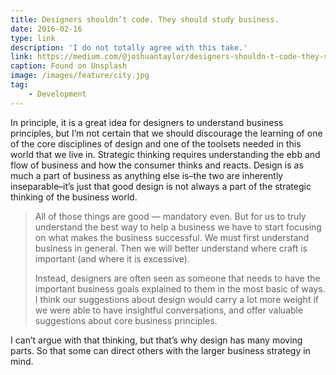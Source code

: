 ```yaml
---
title: Designers shouldn’t code. They should study business.
date: 2016-02-16
type: link
description: 'I do not totally agree with this take.'
link: https://medium.com/@joshuantaylor/designers-shouldn-t-code-they-should-study-business-dc3e7e203d39#.qxr3crveo
caption: Found on Unsplash
image: /images/feature/city.jpg
tag:
    - Development
---
```

In principle, it is a great idea for designers to understand business principles, but I’m not certain that we should discourage the learning of one of the core disciplines of design and one of the toolsets needed in this world that we live in. Strategic thinking requires understanding the ebb and flow of business and how the consumer thinks and reacts. Design is as much a part of business as anything else is–the two are inherently inseparable–it’s just that good design is not always a part of the strategic thinking of the business world.

> All of those things are good — mandatory even. But for us to truly understand the best way to help a business we have to start focusing on what makes the business successful. We must first understand business in general. Then we will better understand where craft is important (and where it is excessive).
> 
> Instead, designers are often seen as someone that needs to have the important business goals explained to them in the most basic of ways. I think our suggestions about design would carry a lot more weight if we were able to have insightful conversations, and offer valuable suggestions about core business principles.

I can’t argue with that thinking, but that’s why design has many moving parts. So that some can direct others with the larger business strategy in mind.